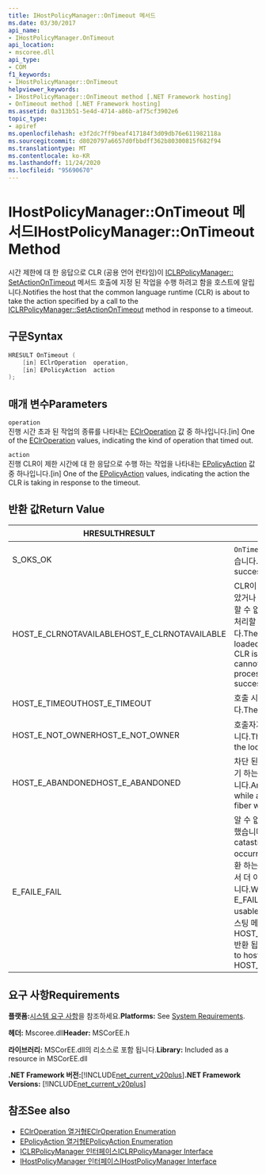 ```yaml
---
title: IHostPolicyManager::OnTimeout 메서드
ms.date: 03/30/2017
api_name:
- IHostPolicyManager.OnTimeout
api_location:
- mscoree.dll
api_type:
- COM
f1_keywords:
- IHostPolicyManager::OnTimeout
helpviewer_keywords:
- IHostPolicyManager::OnTimeout method [.NET Framework hosting]
- OnTimeout method [.NET Framework hosting]
ms.assetid: 0a313b51-5e4d-4714-a86b-af75cf3902e6
topic_type:
- apiref
ms.openlocfilehash: e3f2dc7ff9beaf417184f3d09db76e611982118a
ms.sourcegitcommit: d8020797a6657d0fbbdff362b80300815f682f94
ms.translationtype: MT
ms.contentlocale: ko-KR
ms.lasthandoff: 11/24/2020
ms.locfileid: "95690670"
---
```

# <a name="ihostpolicymanagerontimeout-method"></a><span data-ttu-id="d9fa0-102">IHostPolicyManager::OnTimeout 메서드</span><span class="sxs-lookup"><span data-stu-id="d9fa0-102">IHostPolicyManager::OnTimeout Method</span></span>

<span data-ttu-id="d9fa0-103">시간 제한에 대 한 응답으로 CLR (공용 언어 런타임)이 [ICLRPolicyManager:: SetActionOnTimeout](iclrpolicymanager-setactionontimeout-method.md) 메서드 호출에 지정 된 작업을 수행 하려고 함을 호스트에 알립니다.</span><span class="sxs-lookup"><span data-stu-id="d9fa0-103">Notifies the host that the common language runtime (CLR) is about to take the action specified by a call to the [ICLRPolicyManager::SetActionOnTimeout](iclrpolicymanager-setactionontimeout-method.md) method in response to a timeout.</span></span>  
  
## <a name="syntax"></a><span data-ttu-id="d9fa0-104">구문</span><span class="sxs-lookup"><span data-stu-id="d9fa0-104">Syntax</span></span>  
  
```cpp  
HRESULT OnTimeout (  
    [in] EClrOperation  operation,
    [in] EPolicyAction  action  
);  
```  
  
## <a name="parameters"></a><span data-ttu-id="d9fa0-105">매개 변수</span><span class="sxs-lookup"><span data-stu-id="d9fa0-105">Parameters</span></span>  

 `operation`  
 <span data-ttu-id="d9fa0-106">진행 시간 초과 된 작업의 종류를 나타내는 [EClrOperation](eclroperation-enumeration.md) 값 중 하나입니다.</span><span class="sxs-lookup"><span data-stu-id="d9fa0-106">[in] One of the [EClrOperation](eclroperation-enumeration.md) values, indicating the kind of operation that timed out.</span></span>  
  
 `action`  
 <span data-ttu-id="d9fa0-107">진행 CLR이 제한 시간에 대 한 응답으로 수행 하는 작업을 나타내는 [EPolicyAction](epolicyaction-enumeration.md) 값 중 하나입니다.</span><span class="sxs-lookup"><span data-stu-id="d9fa0-107">[in] One of the [EPolicyAction](epolicyaction-enumeration.md) values, indicating the action the CLR is taking in response to the timeout.</span></span>  
  
## <a name="return-value"></a><span data-ttu-id="d9fa0-108">반환 값</span><span class="sxs-lookup"><span data-stu-id="d9fa0-108">Return Value</span></span>  
  
|<span data-ttu-id="d9fa0-109">HRESULT</span><span class="sxs-lookup"><span data-stu-id="d9fa0-109">HRESULT</span></span>|<span data-ttu-id="d9fa0-110">설명</span><span class="sxs-lookup"><span data-stu-id="d9fa0-110">Description</span></span>|  
|-------------|-----------------|  
|<span data-ttu-id="d9fa0-111">S_OK</span><span class="sxs-lookup"><span data-stu-id="d9fa0-111">S_OK</span></span>|<span data-ttu-id="d9fa0-112">`OnTimeout` 성공적으로 반환 되었습니다.</span><span class="sxs-lookup"><span data-stu-id="d9fa0-112">`OnTimeout` returned successfully.</span></span>|  
|<span data-ttu-id="d9fa0-113">HOST_E_CLRNOTAVAILABLE</span><span class="sxs-lookup"><span data-stu-id="d9fa0-113">HOST_E_CLRNOTAVAILABLE</span></span>|<span data-ttu-id="d9fa0-114">CLR이 프로세스에 로드 되지 않았거나 CLR이 관리 코드를 실행할 수 없거나 호출을 성공적으로 처리할 수 없는 상태에 있습니다.</span><span class="sxs-lookup"><span data-stu-id="d9fa0-114">The CLR has not been loaded into a process, or the CLR is in a state in which it cannot run managed code or process the call successfully.</span></span>|  
|<span data-ttu-id="d9fa0-115">HOST_E_TIMEOUT</span><span class="sxs-lookup"><span data-stu-id="d9fa0-115">HOST_E_TIMEOUT</span></span>|<span data-ttu-id="d9fa0-116">호출 시간이 초과 되었습니다.</span><span class="sxs-lookup"><span data-stu-id="d9fa0-116">The call timed out.</span></span>|  
|<span data-ttu-id="d9fa0-117">HOST_E_NOT_OWNER</span><span class="sxs-lookup"><span data-stu-id="d9fa0-117">HOST_E_NOT_OWNER</span></span>|<span data-ttu-id="d9fa0-118">호출자가 잠금을 소유 하지 않습니다.</span><span class="sxs-lookup"><span data-stu-id="d9fa0-118">The caller does not own the lock.</span></span>|  
|<span data-ttu-id="d9fa0-119">HOST_E_ABANDONED</span><span class="sxs-lookup"><span data-stu-id="d9fa0-119">HOST_E_ABANDONED</span></span>|<span data-ttu-id="d9fa0-120">차단 된 스레드나 파이버에서 대기 하는 동안 이벤트를 취소 했습니다.</span><span class="sxs-lookup"><span data-stu-id="d9fa0-120">An event was canceled while a blocked thread or fiber was waiting on it.</span></span>|  
|<span data-ttu-id="d9fa0-121">E_FAIL</span><span class="sxs-lookup"><span data-stu-id="d9fa0-121">E_FAIL</span></span>|<span data-ttu-id="d9fa0-122">알 수 없는 치명적인 오류가 발생 했습니다.</span><span class="sxs-lookup"><span data-stu-id="d9fa0-122">An unknown catastrophic failure occurred.</span></span> <span data-ttu-id="d9fa0-123">메서드가 E_FAIL 반환 하는 경우 해당 프로세스 내에서 더 이상 CLR을 사용할 수 없습니다.</span><span class="sxs-lookup"><span data-stu-id="d9fa0-123">When a method returns E_FAIL, the CLR is no longer usable within the process.</span></span> <span data-ttu-id="d9fa0-124">호스팅 메서드를 이후에 호출 하면 HOST_E_CLRNOTAVAILABLE 반환 됩니다.</span><span class="sxs-lookup"><span data-stu-id="d9fa0-124">Subsequent calls to hosting methods return HOST_E_CLRNOTAVAILABLE.</span></span>|  
  
## <a name="requirements"></a><span data-ttu-id="d9fa0-125">요구 사항</span><span class="sxs-lookup"><span data-stu-id="d9fa0-125">Requirements</span></span>  

 <span data-ttu-id="d9fa0-126">**플랫폼:**[시스템 요구 사항](../../get-started/system-requirements.md)을 참조하세요.</span><span class="sxs-lookup"><span data-stu-id="d9fa0-126">**Platforms:** See [System Requirements](../../get-started/system-requirements.md).</span></span>  
  
 <span data-ttu-id="d9fa0-127">**헤더:** Mscoree.dll</span><span class="sxs-lookup"><span data-stu-id="d9fa0-127">**Header:** MSCorEE.h</span></span>  
  
 <span data-ttu-id="d9fa0-128">**라이브러리:** MSCorEE.dll의 리소스로 포함 됩니다.</span><span class="sxs-lookup"><span data-stu-id="d9fa0-128">**Library:** Included as a resource in MSCorEE.dll</span></span>  
  
 <span data-ttu-id="d9fa0-129">**.NET Framework 버전:**[!INCLUDE[net_current_v20plus](../../../../includes/net-current-v20plus-md.md)]</span><span class="sxs-lookup"><span data-stu-id="d9fa0-129">**.NET Framework Versions:** [!INCLUDE[net_current_v20plus](../../../../includes/net-current-v20plus-md.md)]</span></span>  
  
## <a name="see-also"></a><span data-ttu-id="d9fa0-130">참조</span><span class="sxs-lookup"><span data-stu-id="d9fa0-130">See also</span></span>

- [<span data-ttu-id="d9fa0-131">EClrOperation 열거형</span><span class="sxs-lookup"><span data-stu-id="d9fa0-131">EClrOperation Enumeration</span></span>](eclroperation-enumeration.md)
- [<span data-ttu-id="d9fa0-132">EPolicyAction 열거형</span><span class="sxs-lookup"><span data-stu-id="d9fa0-132">EPolicyAction Enumeration</span></span>](epolicyaction-enumeration.md)
- [<span data-ttu-id="d9fa0-133">ICLRPolicyManager 인터페이스</span><span class="sxs-lookup"><span data-stu-id="d9fa0-133">ICLRPolicyManager Interface</span></span>](iclrpolicymanager-interface.md)
- [<span data-ttu-id="d9fa0-134">IHostPolicyManager 인터페이스</span><span class="sxs-lookup"><span data-stu-id="d9fa0-134">IHostPolicyManager Interface</span></span>](ihostpolicymanager-interface.md)
